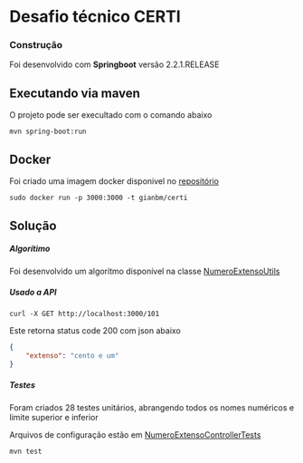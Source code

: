 # Desafio técnico CERTI


### Construção

Foi desenvolvido com **Springboot** versão 2.2.1.RELEASE




## Executando via maven

O projeto pode ser execultado com o comando abaixo


```
mvn spring-boot:run
```


## Docker

Foi criado uma imagem docker disponivel no [repositório](https://hub.docker.com/repository/docker/gianbm/certi/)


```
sudo docker run -p 3000:3000 -t gianbm/certi
```

## Solução


##### Algorítimo

Foi desenvolvido um algorítmo disponível na classe [NumeroExtensoUtils](src/main/java/br/org/certi/utils/NumeroExtensoUtils.java)


##### Usado a API

```
curl -X GET http://localhost:3000/101
```
Este retorna status code 200 com json abaixo

```json
{
    "extenso": "cento e um"
}
```

##### Testes

Foram criados 28 testes unitários, abrangendo todos os nomes numéricos e limite superior e inferior

Arquivos de configuração estão em [NumeroExtensoControllerTests](src/test/java/br/org/certi/NumeroExtensoControllerTests.java)


```
mvn test
```



